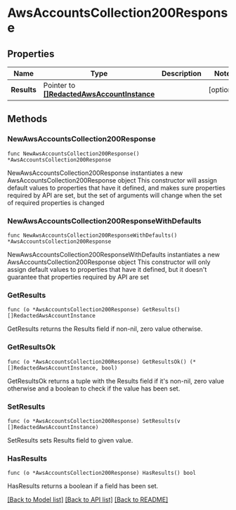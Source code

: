 # AwsAccountsCollection200Response

## Properties

Name | Type | Description | Notes
------------ | ------------- | ------------- | -------------
**Results** | Pointer to [**[]RedactedAwsAccountInstance**](RedactedAwsAccountInstance.md) |  | [optional] 

## Methods

### NewAwsAccountsCollection200Response

`func NewAwsAccountsCollection200Response() *AwsAccountsCollection200Response`

NewAwsAccountsCollection200Response instantiates a new AwsAccountsCollection200Response object
This constructor will assign default values to properties that have it defined,
and makes sure properties required by API are set, but the set of arguments
will change when the set of required properties is changed

### NewAwsAccountsCollection200ResponseWithDefaults

`func NewAwsAccountsCollection200ResponseWithDefaults() *AwsAccountsCollection200Response`

NewAwsAccountsCollection200ResponseWithDefaults instantiates a new AwsAccountsCollection200Response object
This constructor will only assign default values to properties that have it defined,
but it doesn't guarantee that properties required by API are set

### GetResults

`func (o *AwsAccountsCollection200Response) GetResults() []RedactedAwsAccountInstance`

GetResults returns the Results field if non-nil, zero value otherwise.

### GetResultsOk

`func (o *AwsAccountsCollection200Response) GetResultsOk() (*[]RedactedAwsAccountInstance, bool)`

GetResultsOk returns a tuple with the Results field if it's non-nil, zero value otherwise
and a boolean to check if the value has been set.

### SetResults

`func (o *AwsAccountsCollection200Response) SetResults(v []RedactedAwsAccountInstance)`

SetResults sets Results field to given value.

### HasResults

`func (o *AwsAccountsCollection200Response) HasResults() bool`

HasResults returns a boolean if a field has been set.


[[Back to Model list]](../README.md#documentation-for-models) [[Back to API list]](../README.md#documentation-for-api-endpoints) [[Back to README]](../README.md)


